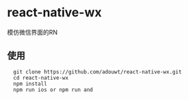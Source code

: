 # react-native-wx
模仿微信界面的RN

## 使用
```
  git clone https://github.com/adouwt/react-native-wx.git
  cd react-native-wx
  npm install 
  npm run ios or npm run and
```
